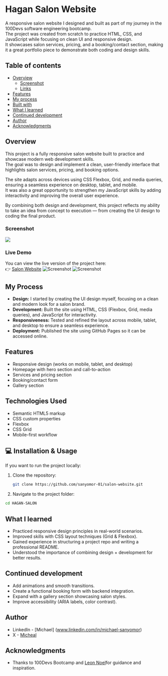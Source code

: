 # Hagan Salon Website

A responsive salon website I designed and built as part of my journey in the 100Devs software engineering bootcamp.  
The project was created from scratch to practice HTML, CSS, and JavaScript while focusing on clean UI and responsive design.  
It showcases salon services, pricing, and a booking/contact section, making it a great portfolio piece to demonstrate both coding and design skills.

## Table of contents

- [Overview](#overview)
  - [Screenshot](#screenshot)
  - [Links](#links)
- [Features](#Features)
- [My process](#my-process)
- [Built with](#Technologies-used)
- [What I learned](#what-i-learned)
- [Continued development](#continued-development)
- [Author](#author)
- [Acknowledgments](#acknowledgments)

## Overview

This project is a fully responsive salon website built to practice and showcase modern web development skills.  
The goal was to design and implement a clean, user-friendly interface that highlights salon services, pricing, and booking options.

The site adapts across devices using CSS Flexbox, Grid, and media queries, ensuring a seamless experience on desktop, tablet, and mobile.  
It was also a great opportunity to strengthen my JavaScript skills by adding interactivity and improving the overall user experience.

By combining both design and development, this project reflects my ability to take an idea from concept to execution — from creating the UI design to coding the final product.

### Screenshot

![](./screenshot.jpg)

### Live Demo

You can view the live version of the project here:  
👉 [Salon Website](https://your-username.github.io/salon-website/)
![Screenshot](screenshot.png)
![Screenshot](screenshot.png)

## My Process

- **Design:** I started by creating the UI design myself, focusing on a clean and modern look for a salon brand.
- **Development:** Built the site using HTML, CSS (Flexbox, Grid, media queries), and JavaScript for interactivity.
- **Responsiveness:** Tested and refined the layout across mobile, tablet, and desktop to ensure a seamless experience.
- **Deployment:** Published the site using GitHub Pages so it can be accessed online.

## Features

- Responsive design (works on mobile, tablet, and desktop)
- Homepage with hero section and call-to-action
- Services and pricing section
- Booking/contact form
- Gallery section

## Technologies Used

- Semantic HTML5 markup
- CSS custom properties
- Flexbox
- CSS Grid
- Mobile-first workflow

## 💻 Installation & Usage

If you want to run the project locally:

1. Clone the repository:
   ```bash
   git clone https://github.com/sanyomor-01/salon-website.git
   ```
2. Navigate to the project folder:

```bash
cd HAGAN-SALON
```

## What I learned

- Practiced responsive design principles in real-world scenarios.
- Improved skills with CSS layout techniques (Grid & Flexbox).
- Gained experience in structuring a project repo and writing a professional README.
- Understood the importance of combining design + development for better results.

## Continued development

- Add animations and smooth transitions.
- Create a functional booking form with backend integration.
- Expand with a gallery section showcasing salon styles.
- Improve accessibility (ARIA labels, color contrast).

## Author

- LinkedIn - [Michael] (www.linkedin.com/in/michael-sanyomor)
- X - [Micheal](https://x.com/sanyo_mor)

## Acknowledgments

- Thanks to 100Devs Bootcamp and [Leon Noel](https)for guidance and inspiration.
